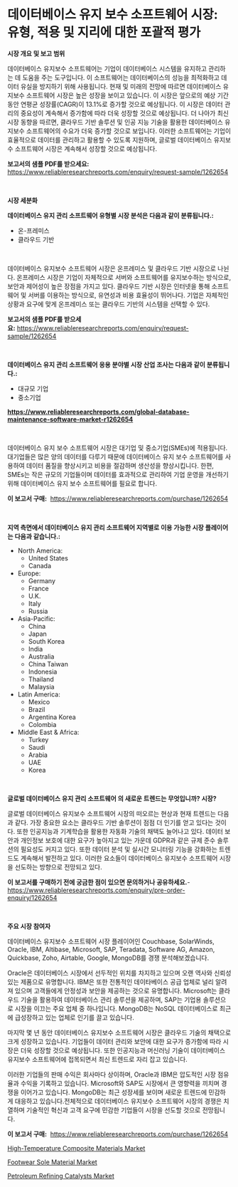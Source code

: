 <p><h1>데이터베이스 유지 보수 소프트웨어 시장: 유형, 적용 및 지리에 대한 포괄적 평가</h1></p><p><strong>시장 개요 및 보고 범위</strong></p>
<p><p>데이터베이스 유지보수 소프트웨어는 기업이 데이터베이스 시스템을 유지하고 관리하는 데 도움을 주는 도구입니다. 이 소프트웨어는 데이터베이스의 성능을 최적화하고 데이터 유실을 방지하기 위해 사용됩니다. 현재 및 미래의 전망에 따르면 데이터베이스 유지보수 소프트웨어 시장은 높은 성장을 보이고 있습니다. 이 시장은 앞으로의 예상 기간 동안 연평균 성장률(CAGR)이 13.1%로 증가할 것으로 예상됩니다. 이 시장은 데이터 관리의 중요성이 계속해서 증가함에 따라 더욱 성장할 것으로 예상됩니다. 더 나아가 최신 시장 동향을 따르면, 클라우드 기반 솔루션 및 인공 지능 기술을 활용한 데이터베이스 유지보수 소프트웨어의 수요가 더욱 증가할 것으로 보입니다. 이러한 소프트웨어는 기업이 효율적으로 데이터를 관리하고 활용할 수 있도록 지원하며, 글로벌 데이터베이스 유지보수 소프트웨어 시장은 계속해서 성장할 것으로 예상됩니다.</p></p>
<p><strong>보고서의 샘플 PDF를 받으세요:</strong> <a href="https://www.reliableresearchreports.com/enquiry/request-sample/1262654">https://www.reliableresearchreports.com/enquiry/request-sample/1262654</a></p>
<p>&nbsp;</p>
<p><strong>시장 세분화</strong></p>
<p><strong>데이터베이스 유지 관리 소프트웨어 유형별 시장 분석은 다음과 같이 분류됩니다.:</strong></p>
<p><ul><li>온-프레미스</li><li>클라우드 기반</li></ul></p>
<p>&nbsp;</p>
<p><p>데이터베이스 유지보수 소프트웨어 시장은 온프레미스 및 클라우드 기반 시장으로 나뉜다. 온프레미스 시장은 기업이 자체적으로 서버와 소프트웨어를 유지보수하는 방식으로, 보안과 제어성이 높은 장점을 가지고 있다. 클라우드 기반 시장은 인터넷을 통해 소프트웨어 및 서버를 이용하는 방식으로, 유연성과 비용 효율성이 뛰어나다. 기업은 자체적인 상황과 요구에 맞게 온프레미스 또는 클라우드 기반의 시스템을 선택할 수 있다.</p></p>
<p><strong>보고서의 샘플 PDF를 받으세요:</strong>&nbsp;<a href="https://www.reliableresearchreports.com/enquiry/request-sample/1262654">https://www.reliableresearchreports.com/enquiry/request-sample/1262654</a></p>
<p>&nbsp;</p>
<p><strong> 데이터베이스 유지 관리 소프트웨어 응용 분야별 시장 산업 조사는 다음과 같이 분류됩니다.:</strong></p>
<p><ul><li>대규모 기업</li><li>중소기업</li></ul></p>
<p><strong><a href="https://www.reliableresearchreports.com/global-database-maintenance-software-market-r1262654">https://www.reliableresearchreports.com/global-database-maintenance-software-market-r1262654</a></strong></p>
<p>&nbsp;</p>
<p><p>데이터베이스 유지 보수 소프트웨어 시장은 대기업 및 중소기업(SMEs)에 적용됩니다. 대기업들은 많은 양의 데이터를 다루기 때문에 데이터베이스 유지 보수 소프트웨어를 사용하여 데이터 품질을 향상시키고 비용을 절감하며 생산성을 향상시킵니다. 한편, SMEs는 작은 규모의 기업들이며 데이터를 효과적으로 관리하여 기업 운영을 개선하기 위해 데이터베이스 유지 보수 소프트웨어를 필요로 합니다.</p></p>
<p><strong>이 보고서 구매:</strong>&nbsp; <a href="https://www.reliableresearchreports.com/purchase/1262654">https://www.reliableresearchreports.com/purchase/1262654</a></p>
<p>&nbsp;</p>
<p><strong>지역 측면에서 데이터베이스 유지 관리 소프트웨어 지역별로 이용 가능한 시장 플레이어는 다음과 같습니다.:</strong></p>
<p><ul>
    <li>
        North America:
        <ul>
            <li>United States</li>
            <li>Canada</li>
        </ul>
    </li>
    <li>
        Europe:
        <ul>
            <li>Germany</li>
            <li>France</li>
            <li>U.K.</li>
            <li>Italy</li>
            <li>Russia</li>
        </ul>
    </li>
    <li>
        Asia-Pacific:
        <ul>
            <li>China</li>
            <li>Japan</li>
            <li>South Korea</li>
            <li>India</li>
            <li>Australia</li>
            <li>China Taiwan</li>
            <li>Indonesia</li>
            <li>Thailand</li>
            <li>Malaysia</li>
        </ul>
    </li>
    <li>
        Latin America:
        <ul>
            <li>Mexico</li>
            <li>Brazil</li>
            <li>Argentina Korea</li>
            <li>Colombia</li>
        </ul>
    </li>
    <li>
        Middle East & Africa:
        <ul>
            <li>Turkey</li>
            <li>Saudi</li>
            <li>Arabia</li>
            <li>UAE</li>
            <li>Korea</li>
        </ul>
    </li>
    </ul></p>
<p>&nbsp;</p>
<p><strong>글로벌 데이터베이스 유지 관리 소프트웨어 의 새로운 트렌드는 무엇입니까? 시장?</strong></p>
<p><p>글로벌 데이터베이스 유지보수 소프트웨어 시장의 떠오르는 현상과 현재 트렌드는 다음과 같다. 가장 중요한 요소는 클라우드 기반 솔루션이 점점 더 인기를 얻고 있다는 것이다. 또한 인공지능과 기계학습을 활용한 자동화 기술의 채택도 늘어나고 있다. 데이터 보안과 개인정보 보호에 대한 요구가 높아지고 있는 가운데 GDPR과 같은 규제 준수 솔루션의 필요성도 커지고 있다. 또한 데이터 분석 및 실시간 모니터링 기능을 강화하는 트렌드도 계속해서 발전하고 있다. 이러한 요소들이 데이터베이스 유지보수 소프트웨어 시장을 선도하는 방향으로 전망되고 있다.</p></p>
<p><strong>이 보고서를 구매하기 전에 궁금한 점이 있으면 문의하거나 공유하세요.</strong>- <a href="https://www.reliableresearchreports.com/enquiry/pre-order-enquiry/1262654">https://www.reliableresearchreports.com/enquiry/pre-order-enquiry/1262654</a></p>
<p>&nbsp;</p>
<p><strong>주요 시장 참여자</strong></p>
<p><p>데이터베이스 유지보수 소프트웨어 시장 플레이어인 Couchbase, SolarWinds, Oracle, IBM, Altibase, Microsoft, SAP, Teradata, Software AG, Amazon, Quickbase, Zoho, Airtable, Google, MongoDB를 경쟁 분석해보겠습니다. </p><p>Oracle은 데이터베이스 시장에서 선두적인 위치를 차지하고 있으며 오랜 역사와 신뢰성 있는 제품으로 유명합니다. IBM은 또한 전통적인 데이타베이스 공급 업체로 널리 알려져 있으며 고객들에게 안정성과 보안을 제공하는 것으로 유명합니다. Microsoft는 클라우드 기술을 활용하여 데이터베이스 관리 솔루션을 제공하며, SAP는 기업용 솔루션으로 시장을 이끄는 주요 업체 중 하나입니다. MongoDB는 NoSQL 데이터베이스로 최근에 급성장하고 있는 업체로 인기를 끌고 있습니다.</p><p>마지막 몇 년 동안 데이터베이스 유지보수 소프트웨어 시장은 클라우드 기술의 채택으로 크게 성장하고 있습니다. 기업들이 데이터 관리와 보안에 대한 요구가 증가함에 따라 시장은 더욱 성장할 것으로 예상됩니다. 또한 인공지능과 머신러닝 기술이 데이터베이스 유지보수 소프트웨어에 접목되면서 최신 트렌드로 자리 잡고 있습니다.</p><p>이러한 기업들의 판매 수익은 회사마다 상이하며, Oracle과 IBM은 압도적인 시장 점유율과 수익을 기록하고 있습니다. Microsoft와 SAP도 시장에서 큰 영향력을 끼치며 경쟁을 이어가고 있습니다. MongoDB는 최근 성장세를 보이며 새로운 트렌드에 민감하게 대응하고 있습니다.전체적으로 데이터베이스 유지보수 소프트웨어 시장의 경쟁은 치열하며 기술적인 혁신과 고객 요구에 민감한 기업들이 시장을 선도할 것으로 전망됩니다.</p></p>
<p><strong>이 보고서 구매:</strong>&nbsp;&nbsp;<a href="https://www.reliableresearchreports.com/purchase/1262654">https://www.reliableresearchreports.com/purchase/1262654</a></p>
<p><p><a href="https://www.linkedin.com/pulse/high-temperature-composite-materials-market-size-growth-segmentation-pljef?trackingId=SuZnsbE9%2Be%2F%2F6vbMMDK0kA%3D%3D">High-Temperature Composite Materials Market</a></p><p><a href="https://www.linkedin.com/pulse/footwear-sole-material-market-offer-valuable-insights-size-share-b3uuf?trackingId=Y5Ar4JAcyapFnsHr3oIePA%3D%3D">Footwear Sole Material Market</a></p><p><a href="https://www.linkedin.com/pulse/petroleum-refining-catalysts-market-offers-provide-insightful-xejtf?trackingId=T%2BbNCVokyUnY7Nn8oMz0Rg%3D%3D">Petroleum Refining Catalysts Market</a></p></p>